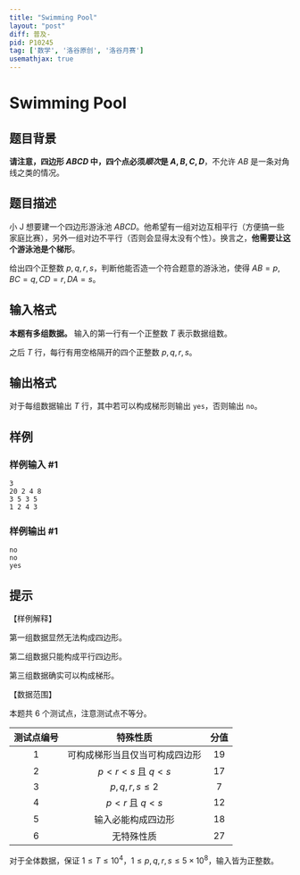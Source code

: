 ```yaml
---
title: "Swimming Pool"
layout: "post"
diff: 普及-
pid: P10245
tag: ['数学', '洛谷原创', '洛谷月赛']
usemathjax: true
---
```


# Swimming Pool
## 题目背景

**请注意，四边形 $ABCD$ 中，四个点必须*顺次*是 $A,B,C,D$**，不允许 $AB$ 是一条对角线之类的情况。
## 题目描述

小 J 想要建一个四边形游泳池 $ABCD$。他希望有一组对边互相平行（方便搞一些家庭比赛），另外一组对边不平行（否则会显得太没有个性）。换言之，**他需要让这个游泳池是个梯形**。

给出四个正整数 $p,q,r,s$，判断他能否造一个符合题意的游泳池，使得 $AB=p,BC=q,CD=r,DA=s$。

## 输入格式

**本题有多组数据。** 输入的第一行有一个正整数 $T$ 表示数据组数。

之后 $T$ 行，每行有用空格隔开的四个正整数 $p,q,r,s$。
## 输出格式

对于每组数据输出 $T$ 行，其中若可以构成梯形则输出 `yes`，否则输出 `no`。
## 样例

### 样例输入 #1
```
3
20 2 4 8
3 5 3 5
1 2 4 3

```
### 样例输出 #1
```
no
no
yes

```
## 提示

【样例解释】

第一组数据显然无法构成四边形。

第二组数据只能构成平行四边形。

第三组数据确实可以构成梯形。

【数据范围】

本题共 $6$ 个测试点，注意测试点不等分。

|测试点编号|特殊性质|分值|
|:-:|:-:|:-:|
|$1$|可构成梯形当且仅当可构成四边形|$19$|
|$2$|$p<r<s$ 且 $q<s$|$17$|
|$3$|$p,q,r,s\le 2$|$7$|
|$4$|$p<r$ 且 $q<s$|$12$|
|$5$|输入必能构成四边形|$18$|
|$6$|无特殊性质|$27$|

对于全体数据，保证 $1\le T\le 10^4$，$1\le p,q,r,s\le 5\times 10^8$，输入皆为正整数。
